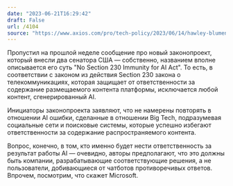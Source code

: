 ```yaml
---
date: "2023-06-21T16:29:42"
draft: False
url: /4104
source: "https://www.axios.com/pro/tech-policy/2023/06/14/hawley-blumenthal-bill-section-230-ai"
---
```


Пропустил на прошлой неделе сообщение про новый законопроект, который внесли два сенатора США — собственно, названием вполне описывается его суть "No Section 230 Immunity for AI Act". То есть, в соответствии с законом из действия Section 230 закона о телекоммуникациях, которая защищает от ответственности за содержание размещаемого контента платформы, исключается любой контент, сгенерированный AI. 

Инициаторы законопроекта заявляют, что не намерены повторять в отношении AI ошибки, сделанные в отношении Big Tech, подразумевая социальные сети и поисковые системы, которые успешно избегают ответственности за содержание распространяемого контента. 

Вопрос, конечно, в том, кто именно будет нести ответственность за результат работы AI — очевидно, авторы предполагают, что это должны быть компании, разрабатывающие соответствующие решения, а не пользователи, добивающиеся от чатботов противоречивых ответов. Впрочем, посмотрим, что скажет Microsoft.
